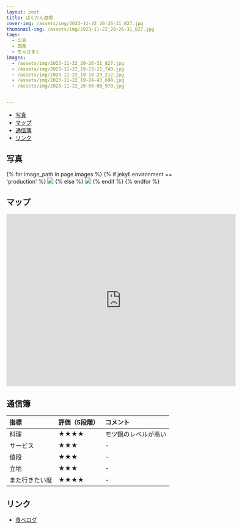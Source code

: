 ```yaml
---
layout: post
title: ばくだん酒場
cover-img: /assets/img/2023-11-22_20-26-31_827.jpg
thumbnail-img: /assets/img/2023-11-22_20-26-31_827.jpg
tags:
  - 広島
  - 西条
  - ちゃさまと
images:  
  - /assets/img/2023-11-22_20-26-31_827.jpg
  - /assets/img/2023-11-22_19-13-21_748.jpg
  - /assets/img/2023-11-22_19-18-29_212.jpg
  - /assets/img/2023-11-22_19-24-43_698.jpg
  - /assets/img/2023-11-22_20-06-00_970.jpg


---
```




<!-- TOC -->

- [写真](#写真)
- [マップ](#マップ)
- [通信簿](#通信簿)
- [リンク](#リンク)

<!-- /TOC -->

## 写真

{% for image_path in page.images %}
{% if jekyll.environment == 'production' %}
<img src="https://raw.githubusercontent.com/taira1117/fukuyama_izakaya/master/{{ image_path }}">
{% else %}
<img src="{{ image_path }}">
{% endif %}
{% endfor %}

## マップ

<iframe src="https://www.google.com/maps/embed?pb=!1m18!1m12!1m3!1d775.1006589358855!2d133.36589500256028!3d34.488714697569684!2m3!1f0!2f0!3f0!3m2!1i1024!2i768!4f13.1!3m3!1m2!1s0x355110e2f9313375%3A0x9a6416acca7810df!2z44Gw44GP44Gg44KT6YWS5aC0!5e0!3m2!1sja!2sjp!4v1700715093185!5m2!1sja!2sjp" width="600" height="450" style="border:0;" allowfullscreen="" loading="lazy" referrerpolicy="no-referrer-when-downgrade"></iframe>

## 通信簿

| 指標 | 評価（5段階） | コメント |
| :------ |:--- | :--- |
| 料理 | ★★★★ | モツ鍋のレベルが高い |
| サービス | ★★★ | - |
| 値段 | ★★★ | - |
| 立地 | ★★★ | - |
| また行きたい度 | ★★★★ | - |

## リンク

- [食べログ](https://tabelog.com/hiroshima/A3403/A340301/34000852/)
